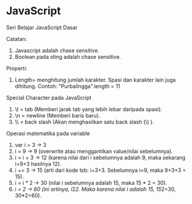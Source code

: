 # JavaScript
Seri Belajar JavaScript Dasar

Catatan:
1. Javascript adalah chase sensitive.
2. Boolean pada sting adalah chase sensitive.

Properti:
1. Length= menghitung jumlah karakter. Spasi dan karakter lain juga dihitung. Contoh: "Purbalingga".length = 11

Special Character pada JavaScript
1. \t = tab (Memberi jarak tab yang lebih lebar daripada spasi).
2. \n = newline (Memberi baris baru).
3. \\\\ = back slash (Akan menghasilkan satu back slash (\\) ).

Operasi matematika pada variable
1. var i = 3 -> 3
2. i = 9 -> 9 (overwrite atau menggantikan value/nilai sebelumnya).
3. i = i + 3 -> 12 (karena nilai dari i sebelumnya adalah 9, maka sekarang i=9+3 hasilnya 12).
4. i += 3 -> 15 (arti dari kode tsb: i+3+3. Sebelumnya i=9, maka 9+3+3 = 15).
5. i = i * 2 -> 30 (nilai i sebelumnya adalah 15, maka 15 * 2 = 30).
6. i *= 2 -> 60 (ini artinya, i*2*2. Maka karena nilai i adalah 15, 15*2=30, 30*2=60).
